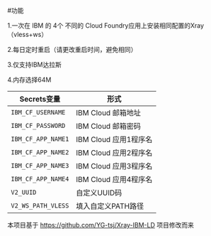 #功能

1.一次在 IBM 的 4个 不同的 Cloud Foundry应用上安装相同配置的Xray（vless+ws）

2.每日定时重启（请更改重启时间，避免相同）

3.仅支持IBM达拉斯

4.内存选择64M


   | Secrets变量 | 形式 |
  | --------------------- | ----------- |
  | `IBM_CF_USERNAME`       | IBM Cloud 邮箱地址 |
  | `IBM_CF_PASSWORD` | IBM Cloud 邮箱密码 |
  | `IBM_CF_APP_NAME1` | IBM Cloud 应用1程序名 |
  | `IBM_CF_APP_NAME2` | IBM Cloud 应用2程序名 |
  | `IBM_CF_APP_NAME3` | IBM Cloud 应用3程序名 |
  | `IBM_CF_APP_NAME4` | IBM Cloud 应用4程序名 |
  | `V2_UUID` | 自定义UUID码 |
  | `V2_WS_PATH_VLESS` | 填入自定义PATH路径 |
  

本项目基于 https://github.com/YG-tsj/Xray-IBM-LD 项目修改而来
